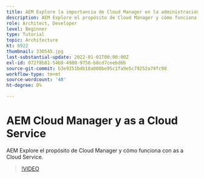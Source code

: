 ```yaml
---
title: AEM Explore la importancia de Cloud Manager en la administración de la
description: AEM Explore el propósito de Cloud Manager y cómo funciona con as a Cloud Service.
role: Architect, Developer
level: Beginner
type: Tutorial
topic: Architecture
kt: 6922
thumbnail: 330545.jpg
last-substantial-update: 2022-01-01T00:00:00Z
exl-id: 072f8b81-54b8-4980-9758-b8cd7ceebd6b
source-git-commit: b3e9251bdb18a008be95c1fa9e5c79252a74fc98
workflow-type: tm+mt
source-wordcount: '48'
ht-degree: 0%

---
```


# AEM Cloud Manager y as a Cloud Service

AEM Explore el propósito de Cloud Manager y cómo funciona con as a Cloud Service.

>[!VIDEO](https://video.tv.adobe.com/v/330545?quality=12&learn=on)

